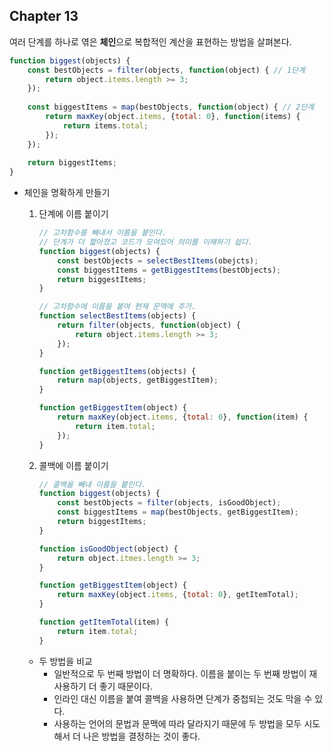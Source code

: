 ## Chapter 13

여러 단계를 하나로 엮은 **체인**으로 복합적인 계산을 표현하는 방법을 살펴본다.

```jsx
function biggest(objects) {
	const bestObjects = filter(objects, function(object) { // 1단계
		return object.items.length >= 3;
	});
	
	const biggestItems = map(bestObjects, function(object) { // 2단계
		return maxKey(object.items, {total: 0}, function(items) {
			return items.total;
		});
	});
	
	return biggestItems;
}
```

- 체인을 명확하게 만들기
    1. 단계에 이름 붙이기
        
        ```jsx
        // 고차함수를 빼내서 이름을 붙인다.
        // 단계가 더 짧아졌고 코드가 모여있어 의미를 이해하기 쉽다.
        function biggest(objects) {
        	const bestObjects = selectBestItems(obejcts);
        	const biggestItems = getBiggestItems(bestObjects);
        	return biggestItems;
        }
        
        // 고차함수에 이름을 붙여 현재 문맥에 추가.
        function selectBestItems(objects) {
        	return filter(objects, function(object) {
        		return object.items.length >= 3;
        	});
        }
        
        function getBiggestItems(objects) {
        	return map(objects, getBiggestItem);
        }
        
        function getBiggestItem(object) {
        	return maxKey(object.items, {total: 0}, function(item) {
        		return item.total;
        	});
        }
        ```
        
    2. 콜백에 이름 붙이기
        
        ```jsx
        // 콜백을 빼내 이름을 붙인다.	
        function biggest(objects) {
        	const bestObjects = filter(objects, isGoodObject);
        	const biggestItems = map(bestObjects, getBiggestItem);
        	return biggestItems;
        }
        
        function isGoodObject(object) {
        	return object.itmes.length >= 3;
        }
        
        function getBiggestItem(object) {
        	return maxKey(object.items, {total: 0}, getItemTotal);
        }
        
        function getItemTotal(item) {
        	return item.total;
        }
        ```
        
    - 두 방법을 비교
        - 일반적으로 두 번째 방법이 더 명확하다. 이름을 붙이는 두 번째 방법이 재사용하기 더 좋기 때문이다.
        - 인라인 대신 이름을 붙여 콜백을 사용하면 단계가 중첩되는 것도 막을 수 있다.
        - 사용하는 언어의 문법과 문맥에 따라 달라지기 때문에 두 방법을 모두 시도해서 더 나은 방법을 결정하는 것이 좋다.
